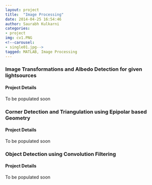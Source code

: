 ```yaml
---
layout: project
title:  "Image Processing"
date: 2014-04-25 16:54:46
author: Saurabh Kulkarni
categories:
- project
img: cv1.PNG
<!--carousel:
- single01.jpg-->
tagged: MATLAB, Image Processing
---
```

### Image Transformations and Albedo Detection for given lightsources
#### Project Details
To be populated soon

### Corner Detection and Triangulation using Epipolar based Geometry 
#### Project Details
To be populated soon

### Object Detection using Convolution Filtering 
#### Project Details
To be populated soon